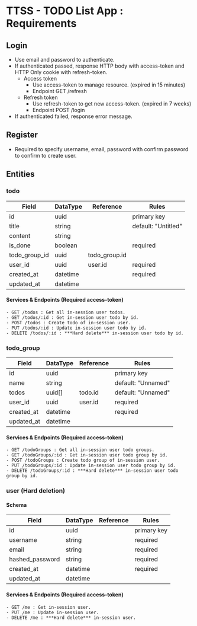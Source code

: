 # TTSS - TODO List App : Requirements
## Login
  - Use email and password to authenticate.
  - If authenticated passed, response HTTP body with access-token and HTTP Only cookie with refresh-token.
    - Access token
      - Use access-token to manage resource. (expired in 15 minutes)
      - Endpoint GET /refresh
    - Refresh token
      - Use refresh-token to get new access-token. (expired in 7 weeks)
      - Endpoint POST /login
  - If authenticated failed, response error message.

## Register
  - Required to specify username, email, password with confirm password to confirm to create user.

## Entities
### todo
| Field         | DataType | Reference     | Rules               |
|---------------|----------|---------------|---------------------|
| id            | uuid     |               | primary key         |
| title         | string   |               | default: "Untitled" |
| content       | string   |               |                     |
| is_done       | boolean  |               | required            |
| todo_group_id | uuid     | todo_group.id |                     |
| user_id       | uuid     | user.id       | required            |
| created_at    | datetime |               | required            |
| updated_at    | datetime |               |                     |

#### Services & Endpoints (Required access-token)
    - GET /todos : Get all in-session user todos.
    - GET /todos/:id : Get in-session user todo by id.
    - POST /todos : Create todo of in-session user.
    - PUT /todos/:id : Update in-session user todo by id.
    - DELETE /todos/:id : ***Hard delete*** in-session user todo by id.

### todo_group
| Field         | DataType | Reference     | Rules               |
|---------------|----------|---------------|---------------------|
| id            | uuid     |               | primary key         |
| name          | string   |               | default: "Unnamed"  |
| todos         | uuid[]   | todo.id       | default: "Unnamed"  |
| user_id       | uuid     | user.id       | required            |
| created_at    | datetime |               | required            |
| updated_at    | datetime |               |                     |
      
#### Services & Endpoints (Required access-token)
    - GET /todoGroups : Get all in-session user todo groups.
    - GET /todoGroups/:id : Get in-session user todo group by id.
    - POST /todoGroups : Create todo group of in-session user.
    - PUT /todoGroups/:id : Update in-session user todo group by id.
    - DELETE /todoGroups/:id : ***Hard delete*** in-session user todo group by id.

### user (Hard deletion)
#### Schema
| Field           | DataType | Reference     | Rules               |
|-----------------|----------|---------------|---------------------|
| id              | uuid     |               | primary key         |
| username        | string   |               | required            |
| email           | string   |               | required            |
| hashed_password | string   |               | required            |
| created_at      | datetime |               | required            |
| updated_at      | datetime |               |                     |

#### Services & Endpoints (Required access-token)
    - GET /me : Get in-session user.
    - PUT /me : Update in-session user.
    - DELETE /me : ***Hard delete*** in-session user.